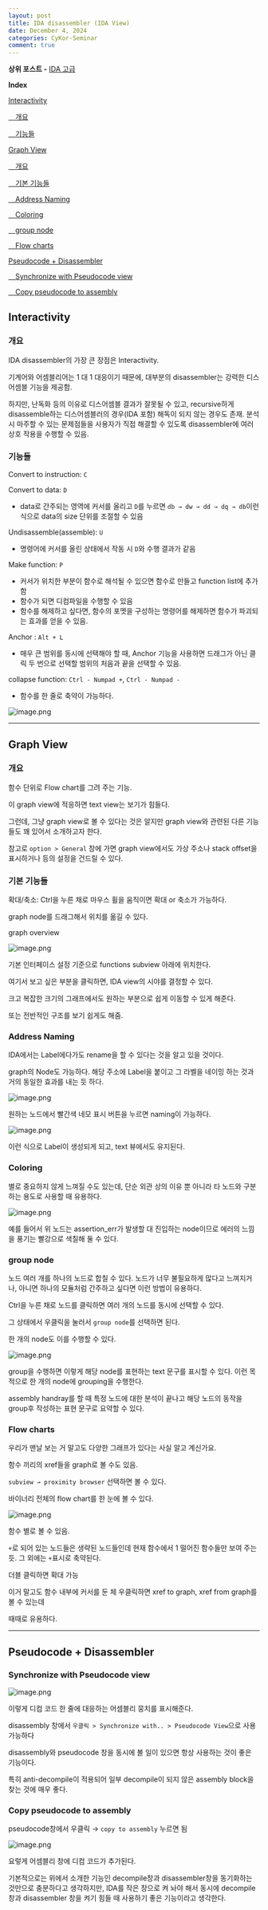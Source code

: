 ```yaml
---
layout: post
title: IDA disassembler (IDA View)
date: December 4, 2024
categories: CyKor-Seminar
comment: true
---
```

**상위 포스트 -** [IDA 고급](/2024-12/IDA_고급)

**Index**

[Interactivity](#interactivity)

[&emsp;개요](#개요)

[&emsp;기능들](#기능들)

[Graph View](#graph-view)

[&emsp;개요](#개요-1)

[&emsp;기본 기능들](#기본-기능들)

[&emsp;Address Naming](#address-naming)

[&emsp;Coloring](#coloring)

[&emsp;group node](#group-node)

[&emsp;Flow charts](#flow-charts)

[Pseudocode + Disassembler](#pseudocode--disassembler)

[&emsp;Synchronize with Pseudocode view](#synchronize-with-pseudocode-view)

[&emsp;Copy pseudocode to assembly](#copy-pseudocode-to-assembly)


## Interactivity

### 개요

IDA disassembler의 가장 큰 장점은 Interactivity.

기계어와 어셈블리어는 1 대 1 대응이기 때문에, 대부분의 disassembler는 강력한 디스어셈블 기능을 제공함.

하지만, 난독화 등의 이유로 디스어셈블 결과가 잘못될 수 있고, recursive하게 disassemble하는 디스어셈블러의 경우(IDA 포함) 해독이 되지 않는 경우도 존재. 분석 시 마주할 수 있는 문제점들을 사용자가 직접 해결할 수 있도록 disassembler에 여러 상호 작용을 수행할 수 있음.

### 기능들

Convert to instruction: `C`

Convert to data: `D`

- data로 간주되는 영역에 커서를 올리고 `D`를 누르면 `db → dw → dd → dq → db`이런 식으로 data의 size 단위를 조절할 수 있음

Undisassemble(assemble): `U`

- 명령어에 커서를 올린 상태에서 작동 시 `D`와 수행 결과가 같음

Make function: `P`

- 커서가 위치한 부분이 함수로 해석될 수 있으면 함수로 만들고 function list에 추가함
- 함수가 되면 디컴파일을 수행할 수 있음
- 함수를 해제하고 싶다면, 함수의 포멧을 구성하는 명령어를 해제하면 함수가 파괴되는 효과를 얻을 수 있음.

Anchor : `Alt + L`

- 매우 큰 범위를 동시에 선택해야 할 때, Anchor 기능을 사용하면 드래그가 아닌 클릭 두 번으로 선택할 범위의 처음과 끝을 선택할 수 있음.

collapse function: `Ctrl - Numpad +`, `Ctrl - Numpad -`

- 함수를 한 줄로 축약이 가능하다.

![image.png](image.png)

---

## Graph View

### 개요

함수 단위로 Flow chart를 그려 주는 기능.

이 graph view에 적응하면 text view는 보기가 힘들다.

그런데, 그냥 graph view로 볼 수 있다는 것은 알지만 graph view와 관련된 다른 기능들도 꽤 있어서 소개하고자 한다.

참고로 `option > General` 창에 가면 graph view에서도 가상 주소나 stack offset을 표시하거나 등의 설정을 건드릴 수 있다.

### 기본 기능들

확대/축소: Ctrl을 누른 채로 마우스 휠을 움직이면 확대 or 축소가 가능하다.

graph node를 드래그해서 위치를 옮길 수 있다.

graph overview

![image.png](image%201.png)

기본 인터페이스 설정 기준으로 functions subview 아래에 위치한다.

여기서 보고 싶은 부분을 클릭하면, IDA view의 시야를 결정할 수 있다.

크고 복잡한 크기의 그래프에서도 원하는 부분으로 쉽게 이동할 수 있게 해준다.

또는 전반적인 구조를 보기 쉽게도 해줌.

### Address Naming

IDA에서는 Label에다가도 rename을 할 수 있다는 것을 알고 있을 것이다.

graph의 Node도 가능하다. 해당 주소에 Label을 붙이고 그 라벨을 네이밍 하는 것과 거의 동일한 효과를 내는 듯 하다.

![image.png](image%202.png)

원하는 노드에서 빨간색 네모 표시 버튼을 누르면 naming이 가능하다.

![image.png](image%203.png)

이런 식으로 Label이 생성되게 되고, text 뷰에서도 유지된다.

### Coloring

별로 중요하지 않게 느껴질 수도 있는데, 단순 외관 상의 이유 뿐 아니라 타 노드와 구분하는 용도로 사용할 때 유용하다.

![image.png](image%204.png)

예를 들어서 위 노드는 assertion_err가 발생할 대 진입하는 node이므로 에러의 느낌을 풍기는 빨강으로 색칠해 둘 수 있다.

### group node

노드 여러 개를 하나의 노드로 합칠 수 있다. 노드가 너무 불필요하게 많다고 느껴지거나, 아니면 하나의 모듈처럼 간주하고 싶다면 이런 방법이 유용하다.

Ctrl을 누른 채로 노드를 클릭하면 여러 개의 노드를 동시에 선택할 수 있다.

그 상태에서 우클릭을 눌러서 `group node`를 선택하면 된다.

한 개의 node도 이를 수행할 수 있다.

![image.png](image%205.png)

group을 수행하면 이렇게 해당 node를 표현하는 text 문구를 표시할 수 있다. 이런 목적으로 한 개의 node에 grouping을 수행한다.

assembly handray를 할 때 특정 노드에 대한 분석이 끝나고 해당 노드의 동작을 group후 작성하는 표현 문구로 요약할 수 있다.

### Flow charts

우리가 맨날 보는 거 말고도 다양한 그래프가 있다는 사실 알고 계신가요.

함수 끼리의 xref들을 graph로 볼 수도 있음.

`subview → proximity browser` 선택하면 볼 수 있다.

바이너리 전체의 flow chart를 한 눈에 볼 수 있다.

![image.png](image%206.png)

함수 별로 볼 수 있음.

`+`로 되어 있는 노드들은 생략된 노드들인데 현재 함수에서 1 떨어진 함수들만 보여 주는 듯. 그 외에는 `+`표시로 축약된다.

더블 클릭하면 확대 가능

이거 말고도 함수 내부에 커서를 둔 체 우클릭하면 xref to graph, xref from graph를 볼 수 있는데

때때로 유용하다.

---

## Pseudocode + Disassembler

### Synchronize with Pseudocode view

![image.png](image%207.png)

이렇게 디컴 코드 한 줄에 대응하는 어셈블리 뭉치를 표시해준다.

disassembly 창에서 `우클릭 > Synchronize with.. > Pseudocode View`으로 사용 가능하다

disassembly와 pseudocode 창을 동시에 볼 일이 있으면 항상 사용하는 것이 좋은 기능이다.

특히 anti-decompile이 적용되어 일부 decompile이 되지 않은 assembly block을 찾는 것에 매우 좋다.

### Copy pseudocode to assembly

pseudocode창에서 우클릭 → `copy to assembly` 누르면 됨

![image.png](image%208.png)

요렇게 어셈블리 창에 디컴 코드가 추가된다.

기본적으로는 위에서 소개한 기능인 decompile창과 disassembler창을 동기화하는 것만으로 충분하다고 생각하지만, IDA를 작은 창으로 켜 놔야 해서 동시에 decompile 창과 disassembler 창을 켜기 힘들 때 사용하기 좋은 기능이라고 생각한다.